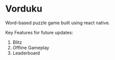 # Vorduku
Word-based puzzle game built using react native.

Key Features for future updates:
1. Blitz
2. Offline Gameplay
3. Leaderboard
